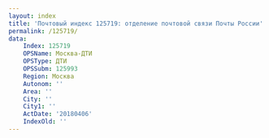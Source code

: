 ```yaml
---
layout: index
title: 'Почтовый индекс 125719: отделение почтовой связи Почты России'
permalink: /125719/
data:
    Index: 125719
    OPSName: Москва-ДТИ
    OPSType: ДТИ
    OPSSubm: 125993
    Region: Москва
    Autonom: ''
    Area: ''
    City: ''
    City1: ''
    ActDate: '20180406'
    IndexOld: ''
---
```

